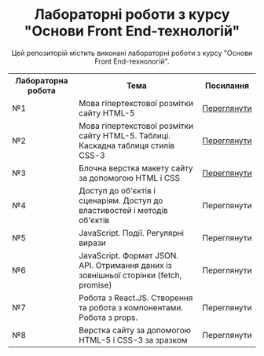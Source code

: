 <!-- Заголовок і опис репозиторію -->
<h1 align="center">Лабораторні роботи з курсу "Основи Front End-технологій"</h1>
<p align="center">Цей репозиторій містить виконані лабораторні роботи з курсу "Основи Front End-технологій".</p>

<!-- Таблиця з лабораторними роботами -->
<table align="center">
  <tr>
    <th>Лабораторна робота</th>
    <th>Тема</th>
    <th>Посилання</th>
  </tr>
  <tr>
    <td>№1</td>
    <td>Мова гіпертекстової розмітки сайту HTML-5</td>
    <td><a href="https://mrsampy.github.io/front_end_labs/Lab1/">Переглянути</a></td>
  </tr>
  <tr>
    <td>№2</td>
    <td>Мова гіпертекстової розмітки сайту HTML-5. Таблиці. Каскадна таблиця стилів CSS-3</td>
    <td><a href="https://mrsampy.github.io/front_end_labs/Lab2/">Переглянути</a></td>
  </tr>
  <tr>
    <td>№3</td>
    <td>Блочна верстка макету сайту за допомогою HTML і CSS</td>
    <td><a href="https://mrsampy.github.io/front_end_labs/Lab3/">Переглянути</a></td>
  </tr>
  <tr>
    <td>№4</td>
    <td>Доступ до об'єктів і сценаріям. Доступ до властивостей і методів об'єктів</td>
    <td><a>Переглянути</a></td>
  </tr>
  <tr>
    <td>№5</td>
    <td>JavaScript. Події. Регулярні вирази</td>
    <td><a>Переглянути</a></td>
  </tr>
  <tr>
    <td>№6</td>
    <td>JavaScript. Формат JSON. API. Отримання даних із зовнішньої сторінки (fetch, promise)</td>
    <td><a>Переглянути</a></td>
  </tr>
  <tr>
    <td>№7</td>
    <td>Робота з React.JS. Створення та робота з компонентами. Робота з props.</td>
    <td><a>Переглянути</a></td>
  </tr>
  <tr>
    <td>№8</td>
    <td>Верстка сайту за допомогою HTML-5 і CSS-3 за зразком</td>
    <td><a>Переглянути</a></td>
  </tr>
</table>
